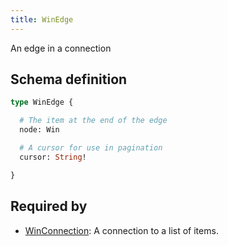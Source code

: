 ```yaml
---
title: WinEdge
---
```


An edge in a connection

## Schema definition
```graphql
type WinEdge {

  # The item at the end of the edge
  node: Win

  # A cursor for use in pagination
  cursor: String!

}
```

## Required by
* [WinConnection](graphql/schema/winconnection.md): A connection to a list of items.
